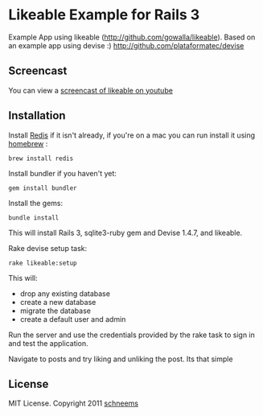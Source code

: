 # Likeable Example for Rails 3

Example App using likeable (http://github.com/gowalla/likeable). Based on an example app using devise :) http://github.com/plataformatec/devise

## Screencast

You can view a [screencast of likeable on youtube](http://youtu.be/iJoMXUQ33Jw?hd=1)



## Installation

Install [Redis](http://redis.io/) if it isn't already, if you're on a mac you can run install it using [homebrew](http://mxcl.github.com/homebrew/) :

```
brew install redis
```


Install bundler if you haven't yet:

```
gem install bundler
```

Install the gems:

```
bundle install
```

This will install Rails 3, sqlite3-ruby gem and Devise 1.4.7, and likeable.

Rake devise setup task:

```
rake likeable:setup
```

This will:

* drop any existing database
* create a new database
* migrate the database
* create a default user and admin

Run the server and use the credentials provided by the rake task to sign in and test the application.

Navigate to posts and try liking and unliking the post. Its that simple

## License

MIT License. Copyright 2011 [schneems](http://schneems.com)
